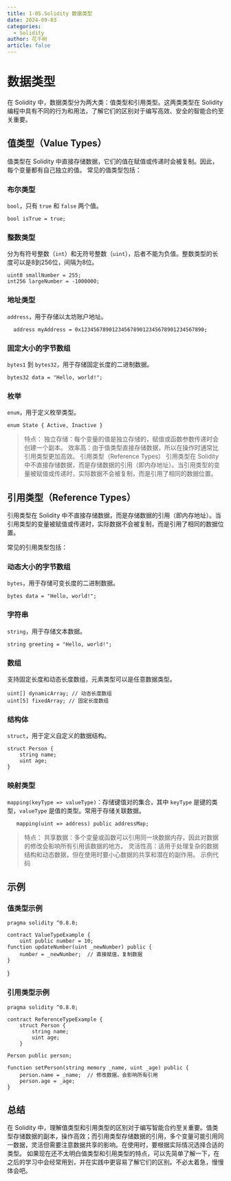 ```yaml
---
title: 1-05.Solidity 数据类型
date: 2024-09-03
categories: 
  - Solidity
author: 花千树
article: false
---
```


# 数据类型



在 Solidity 中，数据类型分为两大类：值类型和引用类型。这两类类型在 Solidity 编程中具有不同的行为和用法，了解它们的区别对于编写高效、安全的智能合约至关重要。
<!-- more -->

## 值类型（Value Types）
值类型在 Solidity 中直接存储数据，它们的值在赋值或传递时会被复制。因此，每个变量都有自己独立的值。
常见的值类型包括：
### 布尔类型

   `bool`，只有 `true` 和 `false` 两个值。

   ```solidity
   bool isTrue = true;
   ```


### 整数类型

  分为有符号整数（`int`）和无符号整数（`uint`），后者不能为负值。整数类型的长度可以是8到256位，间隔为8位。

   ```solidity
  uint8 smallNumber = 255;
  int256 largeNumber = -1000000;
   ```



### 地址类型

`address`，用于存储以太坊账户地址。

```solidity
  address myAddress = 0x1234567890123456789012345678901234567890;
```

### 固定大小的字节数组

`bytes1` 到 `bytes32`，用于存储固定长度的二进制数据。

```solidity
bytes32 data = "Hello, world!";
```

### 枚举

`enum`，用于定义枚举类型。

```solidity
enum State { Active, Inactive }
```

> 特点：
独立存储：每个变量的值是独立存储的，赋值或函数参数传递时会创建一个副本。
效率高：由于值类型直接存储数据，所以在操作时通常比引用类型更加高效。
引用类型（Reference Types）
引用类型在 Solidity 中不直接存储数据，而是存储数据的引用（即内存地址）。当引用类型的变量被赋值或传递时，实际数据不会被复制，而是引用了相同的数据位置。



## 引用类型（Reference Types）

引用类型在 Solidity 中不直接存储数据，而是存储数据的引用（即内存地址）。当引用类型的变量被赋值或传递时，实际数据不会被复制，而是引用了相同的数据位置。

常见的引用类型包括：



### 动态大小的字节数组

`bytes`，用于存储可变长度的二进制数据。

```solidity
bytes data = "Hello, world!";
```

### 字符串

`string`，用于存储文本数据。

```solidity
string greeting = "Hello, world!";
```

### 数组

支持固定长度和动态长度数组，元素类型可以是任意数据类型。

```solidity
uint[] dynamicArray; // 动态长度数组
uint[5] fixedArray; // 固定长度数组
```

### 结构体

`struct`，用于定义自定义的数据结构。

```solidity
struct Person {
    string name;
    uint age;
}
```

### 映射类型

`mapping(keyType => valueType)`：存储键值对的集合，其中 `keyType` 是键的类型，`valueType` 是值的类型。常用于存储关联数据。

```solidity
   mapping(uint => address) public addressMap;
```



> 特点：
> 共享数据：多个变量或函数可以引用同一块数据内存，因此对数据的修改会影响所有引用该数据的地方。
> 灵活性高：适用于处理复杂的数据结构和动态数据，但在使用时要小心数据的共享和潜在的副作用。
> 示例代码

## 示例

### 值类型示例

```solidity
pragma solidity ^0.8.0;

contract ValueTypeExample {
    uint public number = 10;
function updateNumber(uint _newNumber) public {
    number = _newNumber;  // 直接赋值，复制数据
}
```
}
### 引用类型示例


```solidity
pragma solidity ^0.8.0;

contract ReferenceTypeExample {
    struct Person {
        string name;
        uint age;
    }
    
Person public person;

function setPerson(string memory _name, uint _age) public {
    person.name = _name;  // 修改数据，会影响所有引用
    person.age = _age;
}
```


## 总结
在 Solidity 中，理解值类型和引用类型的区别对于编写智能合约至关重要。值类型存储数据的副本，操作高效；而引用类型存储数据的引用，多个变量可能引用同一数据，灵活但需要注意数据共享的影响。在使用时，要根据实际情况选择合适的类型。
如果现在还不太明白值类型和引用类型的特点，可以先简单了解一下，在之后的学习中会经常用到，并在实践中更容易了解它们的区别。不必太着急，慢慢体会吧。



